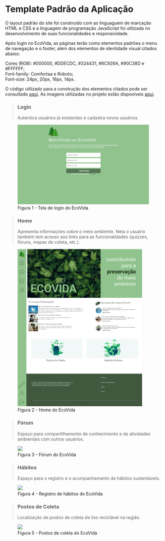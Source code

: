# Template Padrão da Aplicação

O layout padrão do site foi construído com as linguaguem de marcação HTML e CSS e a linguagem de programação JavaScript foi utilizada no desenvolvimento de suas funcionalidades e responsividade.

Após login no EcoVida, as páginas terão como elementos padrões o menu de navegação e o footer, além dos elementos de identidade visual citados abaixo:

Cores (RGB): #000000, #DDECDC, #324431, #6C926A, #90C38D e #FFFFFF;</br>
Font-family: Comfortaa e Roboto;</br>
Font-size: 24px, 20px, 16px, 14px.

O código utilizado para a construção dos elementos citados pode ser consultado <a href="https://github.com/ICEI-PUC-Minas-PMV-ADS/pmv-ads-2024-1-e1-proj-web-t5-pmv-ads-2024-1-e1-projpuc-ecovida/tree/main/codigo-fonte">aqui</a>. As imagens utilizadas no projeto estão disponíveis <a href="https://github.com/ICEI-PUC-Minas-PMV-ADS/pmv-ads-2024-1-e1-proj-web-t5-pmv-ads-2024-1-e1-projpuc-ecovida/tree/main/documentos/img">aqui</a>.

><h3><b>Login</b></h3>
><p>Autentica usuários já existentes e cadastra novos usuários.</p>
<figure> 
  <img src="https://github.com/ICEI-PUC-Minas-PMV-ADS/pmv-ads-2024-1-e1-proj-web-t5-pmv-ads-2024-1-e1-projpuc-ecovida/blob/main/documentos/img/Cadastro_tela_feito.png">
  <figcaption> Figura 1 - Tela de login do EcoVida
</figure> 

><h3><b>Home</b></h3>
><p>Apresenta informações sobre o meio ambiente. Nela o usuário também tem acesso aos links para as funcionalidades (quizzes, fóruns, mapas de coleta, etc.).</p>
<figure> 
  <img src="https://github.com/ICEI-PUC-Minas-PMV-ADS/pmv-ads-2024-1-e1-proj-web-t5-pmv-ads-2024-1-e1-projpuc-ecovida/blob/main/documentos/img/EcoVida%20-%20Home.png">
  <figcaption> Figura 2 - Home do EcoVida
</figure> 

><h3><b>Fórum</b></h3>
><p>Espaço para compartilhamento de conhecimento e de atividades ambientais com outros usuários.</p>
<figure> 
  <img src="https://github.com/ICEI-PUC-Minas-PMV-ADS/pmv-ads-2024-1-e1-proj-web-t5-pmv-ads-2024-1-e1-projpuc-ecovida/blob/main/documentos/img/EcoVida%20-%20F%C3%B3rum.png">
  <figcaption> Figura 3 - Fórum do EcoVida
</figure> 

><h3><b>Hábitos</b></h3>
><p>Espaço para o registro e o acompanhamento de hábitos sustentáveis.</p>
<figure> 
  <img src="https://github.com/ICEI-PUC-Minas-PMV-ADS/pmv-ads-2024-1-e1-proj-web-t5-pmv-ads-2024-1-e1-projpuc-ecovida/blob/main/documentos/img/EcoVida%20-%20H%C3%A1bitos.png">
  <figcaption> Figura 4 - Registro de hábitos do EcoVida
</figure> 

><h3><b>Postos de Coleta</b></h3>
><p>Localização de postos de coleta de lixo reciclável na região.</p>
<figure> 
  <img src="https://github.com/ICEI-PUC-Minas-PMV-ADS/pmv-ads-2024-1-e1-proj-web-t5-pmv-ads-2024-1-e1-projpuc-ecovida/blob/main/documentos/img/EcoVida%20-%20H%C3%A1bitos.png">
  <figcaption> Figura 5 - Postos de coleta do EcoVida
</figure>

